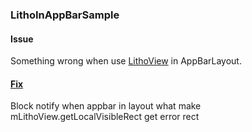 ### LithoInAppBarSample

#### Issue
Something wrong when use [LithoView](https://github.com/facebook/litho) in AppBarLayout.

#### [Fix](https://github.com/Tobyyyyyyyyyy/LithoInAppBarSample/blob/master/app/src/main/java/com/example/wt/lithoinappbarsample/MyLithoView.kt#L38)

Block notify when appbar in layout what make mLithoView.getLocalVisibleRect get error rect
